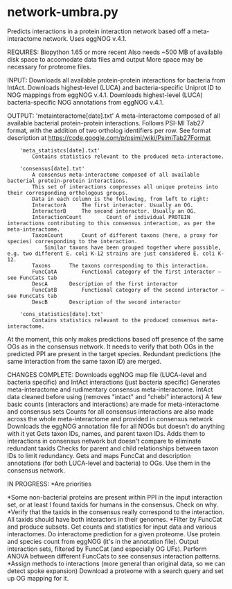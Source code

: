 # network-umbra.py

Predicts interactions in a protein interaction network based off a meta-interactome network.
Uses eggNOG v.4.1.

REQUIRES: Biopython 1.65 or more recent
			Also needs ~500 MB of available disk space to accomodate data files amd output
			More space may be necessary for proteome files.

INPUT: Downloads all available protein-protein interactions for bacteria from IntAct.
		Downloads highest-level (LUCA) and bacteria-specific Uniprot ID to NOG mappings from eggNOG v.4.1.
		Downloads highest-level (LUCA) bacteria-specific NOG annotations from eggNOG v.4.1.

OUTPUT: 'metainteractome[date].txt'
			A meta-interactome composed of all available bacterial protein-protein interactions.
			Follows PSI-MI Tab27 format, with the addition of two ortholog identifiers per row.
			See format description at https://code.google.com/p/psimi/wiki/PsimiTab27Format
			
		'meta_statistcs[date].txt'
			Contains statistics relevant to the produced meta-interactome.
			
		'consensus[date].txt'
			A consensus meta-interactome composed of all available bacterial protein-protein interactions.
			This set of interactions compresses all unique proteins into their corresponding orthologous groups.
			Data in each column is the following, from left to right:
			InteractorA		The first interactor. Usually an OG.
			InteractorB		The second interactor. Usually an OG.
			InteractionCount		Count of individual PROTEIN interactions contributing to this consensus interaction, as per the meta-interactome.
			TaxonCount		Count of different taxons (here, a proxy for species) corresponding to the interaction.
				Similar taxons have been grouped together where possible, e.g. two different E. coli K-12 strains are just considered E. coli K-12.
			Taxons		The taxons corresponding to this interaction.
			FuncCatA		Functional category of the first interactor – see FuncCats tab
			DescA		Description of the first interactor
			FuncCatB		Functional category of the second interactor – see FuncCats tab
			DescB		Description of the second interactor

		'cons_statistics[date].txt'
			Contains statistics relevant to the produced consensus meta-interactome.

At the moment, this only makes predictions based off presence of the same OGs as in the consensus network.
It needs to verify that both OGs in the predicted PPI are present in the target species.
Redundant predictions (the same interaction from the same taxon ID) are merged.

CHANGES COMPLETE:
Downloads eggNOG map file (LUCA-level and bacteria specific) and IntAct interactions (just bacteria specific)
Generates meta-interactome and rudimentary consensus meta-interactome.
IntAct data cleaned before using (removes "intact" and "chebi" interactors)
A few basic counts (interactors and interactions) are made for meta-interactome and consensus sets
Counts for all consensus interactions are also made across the whole meta-interactome and provided in consensus network
Downloads the eggNOG annotation file for all NOGs but doesn't do anything with it yet
Gets taxon IDs, names, and parent taxon IDs. Adds them to interactions in consensus network but doesn't compare to eliminate redundant taxids
	Checks for parent and child relationships between taxon IDs to limit redundancy.
Gets and maps FuncCat and description annotations (for both LUCA-level and bacteria) to OGs. Use them in the consensus network. 

IN PROGRESS:
*Are priorities

*Some non-bacterial proteins are present within PPI in the input interaction set, or at least I found taxids for humans in the consensus. Check on why.
*Verify that the taxids in the consensus really correspond to the interaction.
	All taxids should have both interactors in their genomes.
*Filter by FuncCat and produce subsets.
Get counts and statistics for input data and various interactomes.
Do interactome prediction for a given proteome.
Use protein and species count from eggNOG (it's in the annotation file).
Output interaction sets, filtered by FuncCat (and especially OG UFs).
Perform ANOVA between different FuncCats to see consensus interaction patterns.
*Assign methods to interactions (more general than original data, so we can detect spoke expansion)
Download a proteome with a search query and set up OG mapping for it.

